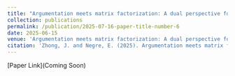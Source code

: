 ```yaml
---
title: "Argumentation meets matrix factorization: A dual perspective for explainable recommendations"
collection: publications
permalink: /publication/2025-07-16-paper-title-number-6
date: 2025-06-15
venue: 'Argumentation meets matrix factorization: A dual perspective for explainable recommendations'
citation: 'Zhong, J. and Negre, E. (2025). Argumentation meets matrix factorization: A dual perspective for explainable recommendations. Applied Soft Computing'
---
```


[Paper Link](Coming Soon)
